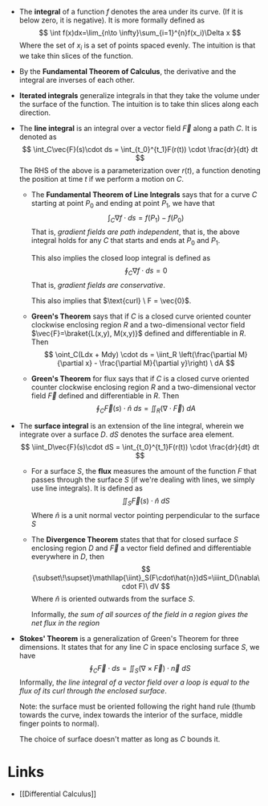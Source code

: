 * The **integral** of a function $f$ denotes the area under its curve. (If it is below zero, it is negative).  It is more formally defined as 
  $$
  \int f(x)dx=\lim_{n\to \infty}\sum_{i=1}^{n}f(x_i)\Delta x
  $$
  Where the set of $x_i$ is a set of points spaced evenly. The intuition is that we take thin slices of the function.
* By the **Fundamental Theorem of Calculus**, the derivative and the integral are inverses of each other.
* **Iterated integrals** generalize integrals in that they take the volume under the surface of the function. The intuition is to take thin slices along each direction. 
* The **line integral** is an integral over a vector field $\vec{F}$ along a path $C$. It is denoted as 
  $$
  \int_C\vec{F}(s)\cdot ds = \int_{t_0}^{t_1}F(r(t)) \cdot \frac{dr}{dt} dt
  $$
  The RHS of the above is a parameterization over $r(t)$, a function denoting the position at time $t$ if we perform a motion on $C$.
	* The **Fundamental Theorem of  Line Integrals** says that for a curve $C$ starting at point $P_0$ and ending at point $P_1$, we have that 
	  $$
	  \int_C\nabla f\cdot ds=f(P_1)-f(P_0)
	  $$
	  That is, *gradient fields are path independent*, that is, the above integral holds for any $C$ that starts and ends at $P_0$ and $P_1$.
	  
	  This also implies the closed loop integral is defined as 
	  $$
	  \oint_C\nabla f\cdot ds =0
	  $$
	  That is, *gradient fields are conservative*.
	  
	  This also implies that $\text{curl} \ F = \vec{0}$.
	* **Green's Theorem** says that if $C$ is a closed curve oriented counter clockwise enclosing region $R$ and a two-dimensional vector field $\vec{F}=\braket{L(x,y), M(x,y)}$ defined and differentiable in $R$. Then 
	  $$
	  \oint_C(Ldx + Mdy) \cdot ds = \iint_R \left(\frac{\partial M}{\partial x}  - \frac{\partial M}{\partial y}\right) \ dA
	  $$
	  
	* **Green's Theorem** for flux says that if $C$ is a closed curve oriented counter clockwise enclosing region $R$ and a two-dimensional vector field $\vec{F}$ defined and differentiable in $R$. Then  
	  $$
	  \oint_C\vec{F}(s) \cdot \hat{n} \  ds = \iint_R (\nabla \cdot \vec{F}) \ dA
	  $$
* The **surface integral** is an extension of the line integral, wherein we integrate over a surface $D$.  $dS$ denotes the surface area element.
  $$
  \iint_D\vec{F}(s)\cdot dS = \int_{t_0}^{t_1}F(r(t)) \cdot \frac{dr}{dt} dt
  $$
	* For a surface $S$, the **flux** measures the amount of the function $F$ that  passes through the surface $S$ (if we're dealing with lines, we simply use line integrals). It is defined as 
	  $$
	  \iint_S\vec{F}(s)\cdot \hat{n} \ dS
	  $$
	  Where $\hat{n}$ is a unit normal vector pointing perpendicular to the surface $S$ 
	* The **Divergence Theorem** states that that for closed surface $S$ enclosing region $D$ and $\vec{F}$ a vector field defined and differentiable everywhere in $D$, then
	  $$
	  {\subset\!\supset}\mathllap{\iint}_S(F\cdot\hat{n})dS=\iiint_D(\nabla\cdot F)\ dV
	  $$
	  Where $\hat{n}$ is oriented outwards from the surface $S$.
	  
	  Informally, *the sum of all sources of the field in a region gives the net flux in the region*
* **Stokes' Theorem** is a generalization of Green's Theorem for three dimensions. It states that for any line $C$ in space enclosing surface $S$, we have 
  $$
  \oint_C\vec{F}\cdot ds=\iint_S(\nabla\times \vec{F}) \cdot \vec{n} \ dS
  $$
  Informally, *the line integral of a vector field over a loop is equal to the flux of its curl through the enclosed surface*.
  
  Note: the surface must be oriented following the right hand rule (thumb towards the curve, index towards the interior of the surface, middle finger points to normal). 
  
  The choice of surface doesn't matter as long as $C$ bounds it.
# Links
* [[Differential Calculus]]